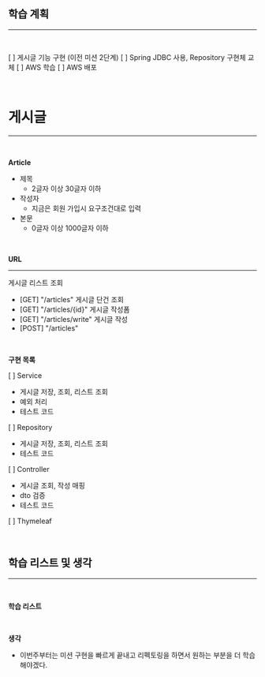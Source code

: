## 학습 계획

---

<br>

[ ] 게시글 기능 구현 (이전 미션 2단계)
[ ] Spring JDBC 사용, Repository 구현체 교체
[ ] AWS 학습
[ ] AWS 배포


<br>

# 게시글

---

<br>

**Article**

- 제목  
  - 2글자 이상 30글자 이하  
- 작성자  
  - 지금은 회원 가입시 요구조건대로 입력  
- 본문  
  - 0글자 이상 1000글자 이하  

<br>

**URL**

---

게시글 리스트 조회
- [GET] "/articles"
  게시글 단건 조회
- [GET] "/articles/{id}"
  게시글 작성폼
- [GET] "/articles/write"
  게시글 작성
- [POST] "/articles"

<br>

**구현 목록**

[ ] Service  
- 게시글 저장, 조회, 리스트 조회  
- 예외 처리  
- 테스트 코드  

[ ] Repository  
- 게시글 저장, 조회, 리스트 조회  
- 테스트 코드  

[ ] Controller  
- 게시글 조회, 작성 매핑  
- dto 검증  
- 테스트 코드  

[ ] Thymeleaf  

<br>

## 학습 리스트 및 생각

---

<br>

**학습 리스트**


<br>

**생각**

- 이번주부터는 미션 구현을 빠르게 끝내고 리펙토링을 하면서 원하는 부분을 더 학습 해야겠다.  